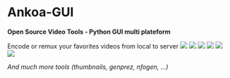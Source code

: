 Ankoa-GUI
=========

**Open Source Video Tools - Python GUI multi plateform**

Encode or remux your favorites videos from local to server
![](http://i.imgur.com/Erx7hF6.png)
![](http://i.imgur.com/YBeyTYj.png)
![](http://i.imgur.com/1IqMgVw.png)
![](http://i.imgur.com/dWXiIQc.png)
![](http://i.imgur.com/WhWqFVq.png)
![](http://i.imgur.com/pzHTBqQ.png)

_And much more tools (thumbnails, genprez, nfogen, ...)_
